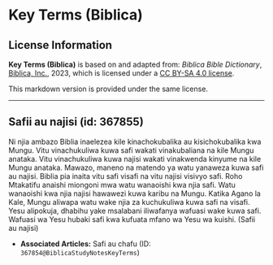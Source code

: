# Key Terms (Biblica)

## License Information

**Key Terms (Biblica)** is based on and adapted from: _Biblica Bible Dictionary_, [Biblica, Inc.](https://www.biblica.com/), 2023, which is licensed under a [CC BY-SA 4.0 license](https://creativecommons.org/licenses/by-sa/4.0/legalcode.en).

This markdown version is provided under the same license.



--------------------------------

## Safii au najisi (id: 367855)

Ni njia ambazo Biblia inaelezea kile kinachokubalika au kisichokubalika kwa Mungu. Vitu vinachukuliwa kuwa safi wakati vinakubaliana na kile Mungu anataka. Vitu vinachukuliwa kuwa najisi wakati vinakwenda kinyume na kile Mungu anataka. Mawazo, maneno na matendo ya watu yanaweza kuwa safi au najisi. Biblia pia inaita vitu safi visafi na vitu najisi visivyo safi. Roho Mtakatifu anaishi miongoni mwa watu wanaoishi kwa njia safi. Watu wanaoishi kwa njia najisi hawawezi kuwa karibu na Mungu. Katika Agano la Kale, Mungu aliwapa watu wake njia za kuchukuliwa kuwa safi na visafi. Yesu alipokuja, dhabihu yake msalabani iliwafanya wafuasi wake kuwa safi. Wafuasi wa Yesu hubaki safi kwa kufuata mfano wa Yesu wa kuishi. (Safii au najisi)

* **Associated Articles:** Safi au chafu (ID: `367854@BiblicaStudyNotesKeyTerms`)

